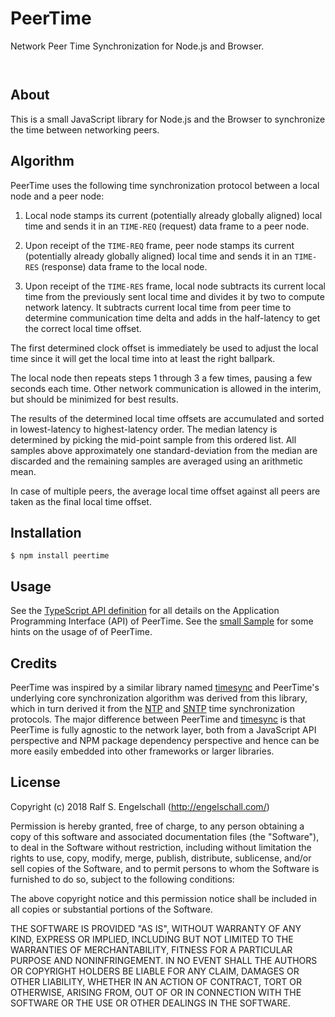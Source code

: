 
PeerTime
========

Network Peer Time Synchronization for Node.js and Browser.

<p/>
<img src="https://nodei.co/npm/peertime.png?downloads=true&stars=true" alt=""/>

<p/>
<img src="https://david-dm.org/rse/peertime.png" alt=""/>

About
-----

This is a small JavaScript library for Node.js and the Browser
to synchronize the time between networking peers.

Algorithm
---------

PeerTime uses the following time synchronization protocol between a local node and
a peer node:

1. Local node stamps its current (potentially already globally aligned)
   local time and sends it in an `TIME-REQ` (request) data frame to a peer node.

2. Upon receipt of the `TIME-REQ` frame, peer node stamps its current (potentially already globally aligned)
   local time and sends it in an `TIME-RES` (response) data frame to the local node.

3. Upon receipt of the `TIME-RES` frame, local node subtracts its current local time
   from the previously sent local time and divides it by two to compute network latency.
   It subtracts current local time from peer time to determine communication time delta
   and adds in the half-latency to get the correct local time offset.

The first determined clock offset is immediately be used to adjust the local time
since it will get the local time into at least the right ballpark.

The local node then repeats steps 1 through 3 a few times, pausing a few seconds each time.
Other network communication is allowed in the interim, but should be minimized for best results.

The results of the determined local time offsets are accumulated and
sorted in lowest-latency to highest-latency order. The median latency
is determined by picking the mid-point sample from this ordered list.
All samples above approximately one standard-deviation from the median
are discarded and the remaining samples are averaged using an arithmetic
mean.

In case of multiple peers, the average local time offset against all
peers are taken as the final local time offset.

Installation
------------

```shell
$ npm install peertime
```

Usage
-----

See the [TypeScript API definition](./src/peertime.d.ts) for all details
on the Application Programming Interface (API) of PeerTime. See the
[small Sample](./smp/sample.js) for some hints on the usage of of
PeerTime.

Credits
-------

PeerTime was inspired by a similar library named
[timesync](https://github.com/enmasseio/timesync) and
PeerTime's underlying core synchronization algorithm was
derived from this library, which in turn derived it from the
[NTP](https://en.wikipedia.org/wiki/Network_Time_Protocol) and
[SNTP](http://www.mine-control.com/zack/timesync/timesync.html) time
synchronization protocols. The major difference between PeerTime and
[timesync](https://github.com/enmasseio/timesync) is that PeerTime
is fully agnostic to the network layer, both from a JavaScript API
perspective and NPM package dependency perspective and hence can be more
easily embedded into other frameworks or larger libraries.

License
-------

Copyright (c) 2018 Ralf S. Engelschall (http://engelschall.com/)

Permission is hereby granted, free of charge, to any person obtaining
a copy of this software and associated documentation files (the
"Software"), to deal in the Software without restriction, including
without limitation the rights to use, copy, modify, merge, publish,
distribute, sublicense, and/or sell copies of the Software, and to
permit persons to whom the Software is furnished to do so, subject to
the following conditions:

The above copyright notice and this permission notice shall be included
in all copies or substantial portions of the Software.

THE SOFTWARE IS PROVIDED "AS IS", WITHOUT WARRANTY OF ANY KIND,
EXPRESS OR IMPLIED, INCLUDING BUT NOT LIMITED TO THE WARRANTIES OF
MERCHANTABILITY, FITNESS FOR A PARTICULAR PURPOSE AND NONINFRINGEMENT.
IN NO EVENT SHALL THE AUTHORS OR COPYRIGHT HOLDERS BE LIABLE FOR ANY
CLAIM, DAMAGES OR OTHER LIABILITY, WHETHER IN AN ACTION OF CONTRACT,
TORT OR OTHERWISE, ARISING FROM, OUT OF OR IN CONNECTION WITH THE
SOFTWARE OR THE USE OR OTHER DEALINGS IN THE SOFTWARE.

